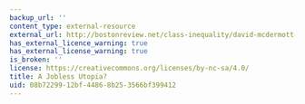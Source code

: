 ```yaml
---
backup_url: ''
content_type: external-resource
external_url: http://bostonreview.net/class-inequality/david-mcdermott-hughes-jobless-utopia
has_external_licence_warning: true
has_external_license_warning: true
is_broken: ''
license: https://creativecommons.org/licenses/by-nc-sa/4.0/
title: A Jobless Utopia?
uid: 08b72299-12bf-4486-8b25-3566bf399412
---
```

